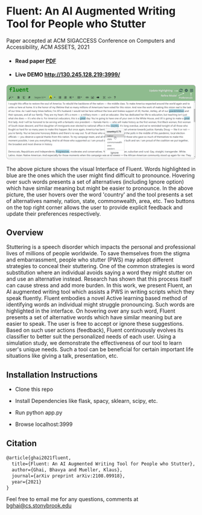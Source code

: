 # Fluent: An AI Augmented Writing Tool for People who Stutter

Paper accepted at ACM SIGACCESS Conference on Computers and Accessibility, ACM ASSETS, 2021

- #### Read paper [PDF](https://arxiv.org/abs/2103.03598)

- #### Live DEMO http://130.245.128.219:3999/


![teaser figure](teaser.png)

The above picture shows the visual Interface of Fluent. Words highlighted in blue are the ones which the user might find difficult to pronounce. Hovering over such words presents a set of alternatives (including Ignore option) which have similar meaning but might be easier to pronounce. In the above picture, the user hovers over the word 'country' and the tool presents a set of alternatives namely, nation, state, commonwealth, area, etc. Two buttons on the top right corner allows the user to provide explicit feedback and update their preferences respectively.

## Overview

Stuttering is a speech disorder which impacts the personal and professional lives of millions of people worldwide. To save themselves from the stigma and embarrassment, people who stutter (PWS) may adopt different strategies to conceal their stuttering. One of the common strategies is word substitution where an individual avoids saying a word they might stutter on and use an alternative instead. Research has shown that this process itself can cause stress and add more burden. In this work, we present Fluent, an AI augmented writing tool which assists a PWS in writing scripts which they speak fluently. Fluent embodies a novel Active learning based method of identifying words an individual might struggle pronouncing. Such words are highlighted in the interface. On hovering over any such word, Fluent presents a set of alternative words which have similar meaning but are easier to speak. The user is free to accept or ignore these suggestions. Based on such user actions (feedback), Fluent continuously evolves its classifier to better suit the personalized needs of each user. Using a simulation study, we demonstrate the effectiveness of our tool to learn user's unique needs. Such a tool can be beneficial for certain important life situations like giving a talk, presentation, etc.

## Installation Instructions

- Clone this repo

- Install Dependencies like flask, spacy, sklearn, scipy, etc.

- Run python app.py

- Browse localhost:3999

## Citation

```
@article{ghai2021fluent,
  title={Fluent: An AI Augmented Writing Tool for People who Stutter},
  author={Ghai, Bhavya and Mueller, Klaus},
  journal={arXiv preprint arXiv:2108.09918},
  year={2021}
}
```

Feel free to email me for any questions, comments at bghai@cs.stonybrook.edu

